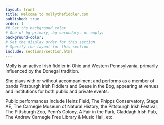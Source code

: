```yaml
---
layout: front
title: Welcome to mollythefiddler.com
published: true
order: 1
## Set the background color.
# One of bg-primary, bg-secondary, or empty:
background-color: 
# Set the display order for this section
# Specify the layout for this section
include: sections/section.html
---
```


Molly is an active Irish fiddler in Ohio and Western Pennsylvania, primarily influenced by the Donegal tradition.

She plays with or without accompaniment and performs as a member of bands Pittsburgh Irish Fiddlers and Geese in the Bog, appearing at venues and institutions for both public and private events.

Public performances include Heinz Field, The Phipps Conservatory, Stage AE, The Carnegie Museum of Natural History, the Pittsburgh Irish Festival, The Pittsburgh Zoo, Penn’s Colony,
A Fair in the Park, Claddagh Irish Pub, The Andrew Carnegie Free Library & Music Hall, etc.

